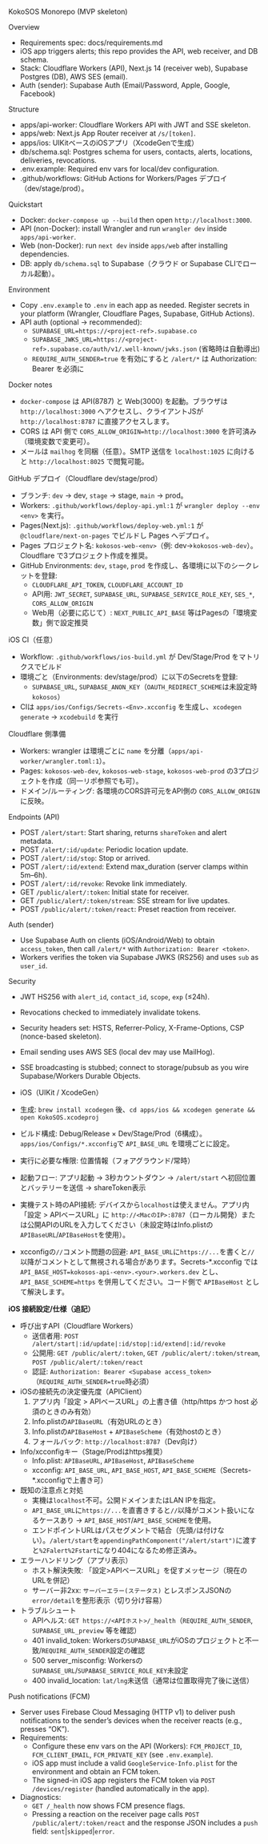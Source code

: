 KokoSOS Monorepo (MVP skeleton)

Overview
- Requirements spec: docs/requirements.md
- iOS app triggers alerts; this repo provides the API, web receiver, and DB schema.
- Stack: Cloudflare Workers (API), Next.js 14 (receiver web), Supabase Postgres (DB), AWS SES (email).
 - Auth (sender): Supabase Auth (Email/Password, Apple, Google, Facebook)

Structure
- apps/api-worker: Cloudflare Workers API with JWT and SSE skeleton.
- apps/web: Next.js App Router receiver at `/s/[token]`.
- apps/ios: UIKitベースのiOSアプリ（XcodeGenで生成）
- db/schema.sql: Postgres schema for users, contacts, alerts, locations, deliveries, revocations.
- .env.example: Required env vars for local/dev configuration.
- .github/workflows: GitHub Actions for Workers/Pages デプロイ（dev/stage/prod）。

Quickstart
- Docker: `docker-compose up --build` then open `http://localhost:3000`.
- API (non-Docker): install Wrangler and run `wrangler dev` inside `apps/api-worker`.
- Web (non-Docker): run `next dev` inside `apps/web` after installing dependencies.
- DB: apply `db/schema.sql` to Supabase（クラウド or Supabase CLIでローカル起動）。

Environment
- Copy `.env.example` to `.env` in each app as needed. Register secrets in your platform (Wrangler, Cloudflare Pages, Supabase, GitHub Actions).
 - API auth (optional → recommended):
   - `SUPABASE_URL=https://<project-ref>.supabase.co`
   - `SUPABASE_JWKS_URL=https://<project-ref>.supabase.co/auth/v1/.well-known/jwks.json` (省略時は自動導出)
   - `REQUIRE_AUTH_SENDER=true` を有効にすると `/alert/*` は Authorization: Bearer <Supabase access_token> を必須に

Docker notes
- `docker-compose` は API(8787) と Web(3000) を起動。ブラウザは `http://localhost:3000` へアクセスし、クライアントJSが `http://localhost:8787` に直接アクセスします。
- CORS は API 側で `CORS_ALLOW_ORIGIN=http://localhost:3000` を許可済み（環境変数で変更可）。
- メールは `mailhog` を同梱（任意）。SMTP 送信を `localhost:1025` に向けると `http://localhost:8025` で閲覧可能。

GitHub デプロイ（Cloudflare dev/stage/prod）
- ブランチ: `dev` → dev, `stage` → stage, `main` → prod。
- Workers: `.github/workflows/deploy-api.yml:1` が `wrangler deploy --env <env>` を実行。
- Pages(Next.js): `.github/workflows/deploy-web.yml:1` が `@cloudflare/next-on-pages` でビルドし Pages へデプロイ。
- Pages プロジェクト名: `kokosos-web-<env>`（例: dev→`kokosos-web-dev`）。Cloudflare で3プロジェクト作成を推奨。
- GitHub Environments: `dev`, `stage`, `prod` を作成し、各環境に以下のシークレットを登録:
  - `CLOUDFLARE_API_TOKEN`, `CLOUDFLARE_ACCOUNT_ID`
  - API用: `JWT_SECRET`, `SUPABASE_URL`, `SUPABASE_SERVICE_ROLE_KEY`, `SES_*`, `CORS_ALLOW_ORIGIN`
  - Web用（必要に応じて）: `NEXT_PUBLIC_API_BASE` 等はPagesの「環境変数」側で設定推奨

iOS CI（任意）
- Workflow: `.github/workflows/ios-build.yml` が Dev/Stage/Prod をマトリクスでビルド
- 環境ごと（Environments: dev/stage/prod）に以下のSecretsを登録:
  - `SUPABASE_URL`, `SUPABASE_ANON_KEY`（`OAUTH_REDIRECT_SCHEME`は未設定時 `kokosos`）
- CIは `apps/ios/Configs/Secrets-<Env>.xcconfig` を生成し、`xcodegen generate` → `xcodebuild` を実行

Cloudflare 側準備
- Workers: wrangler は環境ごとに `name` を分離（`apps/api-worker/wrangler.toml:1`）。
- Pages: `kokosos-web-dev`, `kokosos-web-stage`, `kokosos-web-prod` の3プロジェクトを作成（同一リポ参照でも可）。
- ドメイン/ルーティング: 各環境のCORS許可元をAPI側の `CORS_ALLOW_ORIGIN` に反映。

Endpoints (API)
- POST `/alert/start`: Start sharing, returns `shareToken` and alert metadata.
- POST `/alert/:id/update`: Periodic location update.
- POST `/alert/:id/stop`: Stop or arrived.
- POST `/alert/:id/extend`: Extend max_duration (server clamps within 5m–6h).
- POST `/alert/:id/revoke`: Revoke link immediately.
- GET `/public/alert/:token`: Initial state for receiver.
- GET `/public/alert/:token/stream`: SSE stream for live updates.
- POST `/public/alert/:token/react`: Preset reaction from receiver.

Auth (sender)
- Use Supabase Auth on clients (iOS/Android/Web) to obtain `access_token`, then call `/alert/*` with `Authorization: Bearer <token>`.
- Workers verifies the token via Supabase JWKS (RS256) and uses `sub` as `user_id`.

Security
- JWT HS256 with `alert_id`, `contact_id`, `scope`, `exp` (≤24h).
- Revocations checked to immediately invalidate tokens.
- Security headers set: HSTS, Referrer-Policy, X-Frame-Options, CSP (nonce-based skeleton).

- Email sending uses AWS SES (local dev may use MailHog).
- SSE broadcasting is stubbed; connect to storage/pubsub as you wire Supabase/Workers Durable Objects.
- iOS（UIKit / XcodeGen）
- 生成: `brew install xcodegen` 後、`cd apps/ios && xcodegen generate && open KokoSOS.xcodeproj`
- ビルド構成: Debug/Release × Dev/Stage/Prod（6構成）。`apps/ios/Configs/*.xcconfig`で `API_BASE_URL` を環境ごとに設定。
- 実行に必要な権限: 位置情報（フォアグラウンド/常時）
- 起動フロー: アプリ起動 → 3秒カウントダウン → `/alert/start` へ初回位置とバッテリーを送信 → shareToken表示
- 実機テスト時のAPI接続: デバイスから`localhost`は使えません。アプリ内「設定 > APIベースURL」に `http://<MacのIP>:8787`（ローカル開発）または公開APIのURLを入力してください（未設定時はInfo.plistの`APIBaseURL`/`APIBaseHost`を使用）。
- xcconfigの`//`コメント問題の回避: `API_BASE_URL`に`https://...`を書くと`//`以降がコメントとして無視される場合があります。Secrets-*.xcconfig では `API_BASE_HOST=kokosos-api-<env>.<your>.workers.dev` とし、`API_BASE_SCHEME=https` を併用してください。コード側で `APIBaseHost` として解決します。

**iOS 接続設定/仕様（追記）**
- 呼び出すAPI（Cloudflare Workers）
  - 送信者用: `POST /alert/start|:id/update|:id/stop|:id/extend|:id/revoke`
  - 公開用: `GET /public/alert/:token`, `GET /public/alert/:token/stream`, `POST /public/alert/:token/react`
  - 認証: `Authorization: Bearer <Supabase access_token>`（`REQUIRE_AUTH_SENDER=true`時必須）
- iOSの接続先の決定優先度（APIClient）
  1) アプリ内「設定 > APIベースURL」の上書き値（http/https かつ host 必須のときのみ有効）
  2) Info.plistの`APIBaseURL`（有効URLのとき）
  3) Info.plistの`APIBaseHost` + `APIBaseScheme`（有効hostのとき）
  4) フォールバック: `http://localhost:8787`（Dev向け）
- Info/xcconfigキー（Stage/Prodはhttps推奨）
  - Info.plist: `APIBaseURL`, `APIBaseHost`, `APIBaseScheme`
  - xcconfig: `API_BASE_URL`, `API_BASE_HOST`, `API_BASE_SCHEME`（Secrets-*.xcconfigで上書き可）
- 既知の注意点と対処
  - 実機は`localhost`不可。公開ドメインまたはLAN IPを指定。
  - `API_BASE_URL`に`https://...`を直書きすると`//`以降がコメント扱いになるケースあり → `API_BASE_HOST`/`API_BASE_SCHEME`を使用。
  - エンドポイントURLはパスセグメントで結合（先頭`/`は付けない）。`/alert/start`を`appendingPathComponent("/alert/start")`に渡すと`%2Falert%2Fstart`になり404になるため修正済み。
- エラーハンドリング（アプリ表示）
  - ホスト解決失敗: 「設定>APIベースURL」を促すメッセージ（現在のURLを併記）
  - サーバー非2xx: `サーバーエラー(ステータス)` とレスポンスJSONの`error/detail`を整形表示（切り分け容易）
- トラブルシュート
  - APIヘルス: `GET https://<APIホスト>/_health`（`REQUIRE_AUTH_SENDER`, `SUPABASE_URL_preview` 等を確認）
  - 401 invalid_token: Workersの`SUPABASE_URL`がiOSのプロジェクトと不一致/`REQUIRE_AUTH_SENDER`設定の確認
  - 500 server_misconfig: Workersの`SUPABASE_URL`/`SUPABASE_SERVICE_ROLE_KEY`未設定
  - 400 invalid_location: `lat/lng`未送信（通常は位置取得完了後に送信）

Push notifications (FCM)
- Server uses Firebase Cloud Messaging (HTTP v1) to deliver push notifications to the sender’s devices when the receiver reacts (e.g., presses “OK”).
- Requirements:
  - Configure these env vars on the API (Workers): `FCM_PROJECT_ID`, `FCM_CLIENT_EMAIL`, `FCM_PRIVATE_KEY` (see `.env.example`).
  - iOS app must include a valid `GoogleService-Info.plist` for the environment and obtain an FCM token.
  - The signed-in iOS app registers the FCM token via `POST /devices/register` (handled automatically in the app).
- Diagnostics:
  - `GET /_health` now shows FCM presence flags.
  - Pressing a reaction on the receiver page calls `POST /public/alert/:token/react` and the response JSON includes a `push` field: `sent`|`skipped`|`error`.
